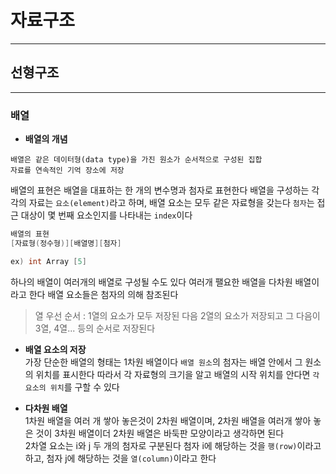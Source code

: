 # 자료구조
---
## 선형구조
---
### 배열
- **배열의 개념**
```
배열은 같은 데이터형(data type)을 가진 원소가 순서적으로 구성된 집합
자료를 연속적인 기억 장소에 저장
```
배열의 표현은 배열을 대표하는 한 개의 변수명과 첨자로 표현한다
배열을 구성하는 각각의 자료는 `요소(element)`라고 하며, 배열 요소는 모두 같은 자료형을 갖는다 `첨자`는 접근 대상이 몇 번째 요소인지를 나타내는 `index`이다
```C
배열의 표현
[자료형(정수형)][배열명][첨자]

ex) int Array [5]
```
하나의 배열이 여러개의 배열로 구성될 수도 있다 여러개 팰요한 배열을 다차원 배열이라고 한다 배열 요소들은 첨자의 의해 참조된다

> 열 우선 순서 : 1열의 요소가 모두 저장된 다음 2열의 요소가 저장되고 그 다음이 3열, 4열... 등의 순서로 저장된다

- **배열 요소의 저장**   
가장 단순한 배열의 형태는 1차원 배열이다 `배열 원소`의 첨자는 배열 안에서 그 원소의 위치를 표시한다    따라서 각 자료형의 크기을 알고 배열의 시작 위치를 안다면 `각 요소의 위치`를 구할 수 있다

- **다차원 배열**   
1차원 배열을 여러 개 쌓아 놓은것이 2차원 배열이며, 2차원 배열을 여러개 쌓아 놓은 것이 3차원 배열이더 2차원 배열은 바둑판 모양이라고 생각하면 된다   
2차열 요소는 i와 j 두 개의 첨자로 구분된다 첨자 i에 해당하는 것을 `행(row)`이라고 하고, 첨자 j에 해당하는 것을 `열(column)`이라고 한다
